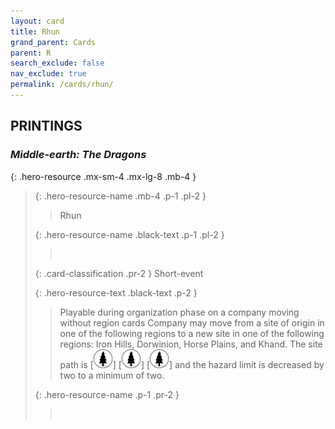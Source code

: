 ```yaml
---
layout: card
title: Rhun
grand_parent: Cards
parent: R
search_exclude: false
nav_exclude: true
permalink: /cards/rhun/
---
```


## PRINTINGS


### _Middle-earth: The Dragons_

{: .hero-resource .mx-sm-4 .mx-lg-8 .mb-4 }
> {: .hero-resource-name .mb-4 .p-1 .pl-2 }
> > <div class="card-mp"></div>
> > <div class="card-name">Rhun</div>
>
> {: .hero-resource-name .black-text .p-1 .pl-2 }
> > &nbsp;
>
> {: .card-classification .pr-2 }
> Short-event
>
> {: .hero-resource-text .black-text .p-2 }
> > Playable during organization phase on a company moving without region cards Company may move from a site of origin in one of the following regions to a new site in one of the following regions: Iron Hills, Dorwinion, Horse Plains, and Khand. The site path is \[![](/assets/images/wilderness.svg)] \[![](/assets/images/wilderness.svg)] \[![](/assets/images/wilderness.svg)] and the hazard limit is decreased by two to a minimum of two. 
> 
> {: .hero-resource-name .p-1 .pr-2 }
> > <div class="card-shield"></div>
> > <div class="card-corruption">&nbsp;</div>

